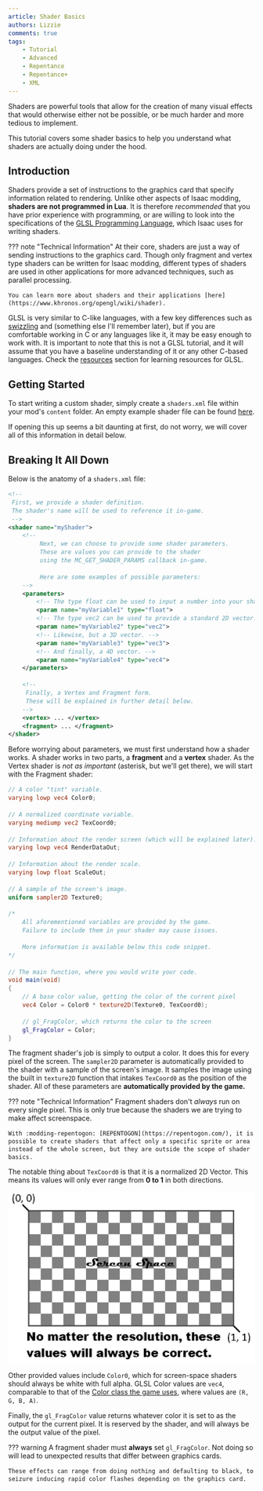```yaml
---
article: Shader Basics
authors: Lizzie
comments: true
tags:
    - Tutorial
    - Advanced
    - Repentance
    - Repentance+
    - XML
---
```


Shaders are powerful tools that allow for the creation of many visual effects that would otherwise either not be possible, or be much harder and more tedious to implement.

This tutorial covers some shader basics to help you understand what shaders are actually doing under the hood.

## Introduction

Shaders provide a set of instructions to the graphics card that specify information related to rendering.
Unlike other aspects of Isaac modding, **shaders are not programmed in Lua**. It is therefore *recommended* that you have prior experience with programming, or are willing to look into the specifications of the [GLSL Programming Language](https://www.khronos.org/opengl/wiki/Core_Language_(GLSL)), which Isaac uses for writing shaders.

??? note "Technical Information"
    At their core, shaders are just a way of sending instructions to the graphics card. Though only fragment and vertex type shaders can be written for Isaac modding, different types of shaders are used in other applications for more advanced techniques, such as parallel processing.

    You can learn more about shaders and their applications [here](https://www.khronos.org/opengl/wiki/shader).

GLSL is very similar to C-like languages, with a few key differences such as [swizzling](https://www.khronos.org/opengl/wiki/Data_Type_(GLSL)#Swizzling) and (something else I'll remember later), but if you are comfortable working in C or any languages like it, it may be easy enough to work with. It is important to note that this is not a GLSL tutorial, and it will assume that you have a baseline understanding of it or any other C-based languages. Check the [resources](./shader_resources.md) section for learning resources for GLSL.

## Getting Started

To start writing a custom shader, simply create a ``shaders.xml`` file within your mod's ``content`` folder. An empty example shader file can be found [here](./assets/shader_basics/shaders.xml).

If opening this up seems a bit daunting at first, do not worry, we will cover all of this information in detail below.

## Breaking It All Down

Below is the anatomy of a ``shaders.xml`` file:

```xml
<!-- 
 First, we provide a shader definition. 
 The shader's name will be used to reference it in-game.
 -->
<shader name="myShader">
    <!-- 
         Next, we can choose to provide some shader parameters. 
         These are values you can provide to the shader
         using the MC_GET_SHADER_PARAMS callback in-game.
         
         Here are some examples of possible parameters:
    -->
    <parameters> 
        <!-- The type float can be used to input a number into your shader. -->
        <param name="myVariable1" type="float">
        <!-- The type vec2 can be used to provide a standard 2D vector. -->
        <param name="myVariable2" type="vec2">
        <!-- Likewise, but a 3D vector. -->
        <param name="myVariable3" type="vec3">
        <!-- And finally, a 4D vector. -->
        <param name="myVariable4" type="vec4">
    </parameters>

    <!-- 
     Finally, a Vertex and Fragment form. 
     These will be explained in further detail below. 
    -->
    <vertex> ... </vertex>
    <fragment> ... </fragment>
</shader>
```

Before worrying about parameters, we must first understand how a shader works. A shader works in two parts, a **fragment** and a **vertex** shader. As the Vertex shader is *not as important* (asterisk, but we'll get there), we will start with the Fragment shader:

```glsl
// A color "tint" variable.
varying lowp vec4 Color0;

// A normalized coordinate variable.
varying mediump vec2 TexCoord0;

// Information about the render screen (which will be explained later).
varying lowp vec4 RenderDataOut;

// Information about the render scale.
varying lowp float ScaleOut;

// A sample of the screen's image.
uniform sampler2D Texture0;

/* 
    All aforementioned variables are provided by the game.
    Failure to include them in your shader may cause issues.

    More information is available below this code snippet.
*/

// The main function, where you would write your code.
void main(void)
{
    // A base color value, getting the color of the current pixel
    vec4 Color = Color0 * texture2D(Texture0, TexCoord0);

    // gl_FragColor, which returns the color to the screen 
    gl_FragColor = Color;
}
```

The fragment shader's job is simply to output a color. It does this for every pixel of the screen. The ``sampler2D`` parameter is automatically provided to the shader with a sample of the screen's image. It samples the image using the built in ``texture2D`` function that intakes ``TexCoord0`` as the position of the shader. All of these parameters are **automatically provided by the game.**

??? note "Technical Information"
    Fragment shaders don't *always* run on every single pixel. This is only true because the shaders we are trying to make affect screenspace. 
    
    With :modding-repentogon: [REPENTOGON](https://repentogon.com/), it is possible to create shaders that affect only a specific sprite or area instead of the whole screen, but they are outside the scope of shader basics.

The notable thing about ``TexCoord0`` is that it is a normalized 2D Vector. This means its values will only ever range from **0 to 1** in both directions.

![Visualizing Normalized Coordinates](../assets/shader_basics/normalized_coordinates.png)

Other provided values include ``Color0``, which for screen-space shaders should always be white with full alpha. GLSL Color values are ``vec4``, comparable to that of the [Color class the game uses](https://wofsauge.github.io/IsaacDocs/rep/Color.html), where values are ``(R, G, B, A)``.

Finally, the ``gl_FragColor`` value returns whatever color it is set to as the output for the current pixel. It is reserved by the shader, and will always be the output value of the pixel.

??? warning
    A fragment shader must **always** set ``gl_FragColor``. Not doing so will lead to unexpected results that differ between graphics cards.

    These effects can range from doing nothing and defaulting to black, to seizure inducing rapid color flashes depending on the graphics card.